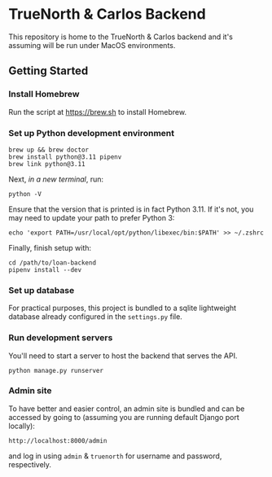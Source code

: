 # TrueNorth & Carlos Backend

This repository is home to the TrueNorth & Carlos backend and it's assuming
will be run under MacOS environments.

## Getting Started

### Install Homebrew
Run the script at https://brew.sh to install Homebrew.

### Set up Python development environment

    brew up && brew doctor
    brew install python@3.11 pipenv
    brew link python@3.11

Next, *in a new terminal*, run:

    python -V

Ensure that the version that is printed is in fact Python 3.11.
If it's not, you may need to update your path to prefer Python 3:

    echo 'export PATH=/usr/local/opt/python/libexec/bin:$PATH' >> ~/.zshrc

Finally, finish setup with:

    cd /path/to/loan-backend
    pipenv install --dev

### Set up database
For practical purposes, this project is bundled to a sqlite lightweight database already
configured in the `settings.py` file.
    

### Run development servers
You'll need to start a server to host the backend that serves the API.

    python manage.py runserver

### Admin site
To have better and easier control, an admin site is bundled and can be accessed
by going to (assuming you are running default Django port locally):

```http://localhost:8000/admin```

and log in using ```admin``` & ```truenorth``` for username and password, respectively.